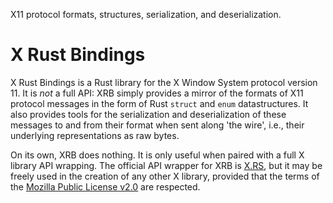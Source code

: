 X11 protocol formats, structures, serialization, and deserialization.

# X Rust Bindings
X Rust Bindings is a Rust library for the X Window System protocol version 11.
It is _not_ a full API: XRB simply provides a mirror of the formats of X11
protocol messages in the form of Rust `struct` and `enum` datastructures. It
also provides tools for the serialization and deserialization of these messages
to and from their format when sent along 'the wire', i.e., their underlying
representations as raw bytes.

On its own, XRB does nothing. It is only useful when paired with a full X
library API wrapping. The official API wrapper for XRB is
[X.RS](https://github.com/XdotRS/xrs), but it may be freely used in the
creation of any other X library, provided that the terms of the [Mozilla Public
License v2.0](https://github.com/XdotRS/xrb/blob/main/LICENSE) are respected.
